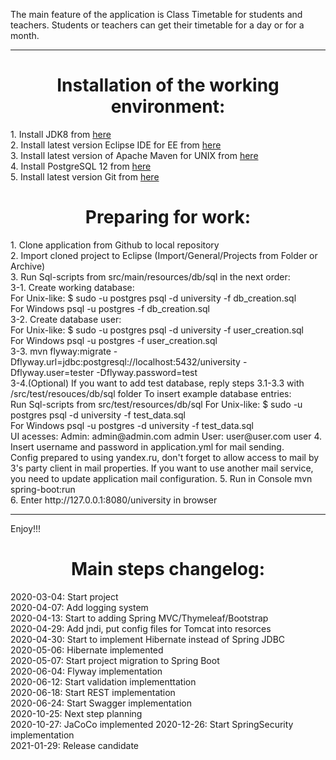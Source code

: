 The main feature of the application is Class Timetable for students and teachers.
Students or teachers can get their timetable for a day or for a month.

<hr>
<h1 align="center"> Installation of the working environment:</h1>
1. Install JDK8 from <a href=https://www.oracle.com/java/technologies/javase-jdk11-downloads.html>here</a><br>
2. Install latest version Eclipse IDE for EE from <a href=https://www.eclipse.org/downloads/>here</a><br>
3. Install latest version of Apache Maven for UNIX from <a href=https://maven.apache.org/download.cgi>here</a><br>
4. Install PostgreSQL 12 from <a href=https://www.postgresql.org/download>here</a><br>
5. Install latest version Git from <a href=https://git-scm.com/downloads>here</a><br>

<h1 align="center"> Preparing for work: </h1>
1. Clone application from Github to local repository<br>
2. Import cloned project to Eclipse (Import/General/Projects from Folder or Archive)<br>
3. Run Sql-scripts from src/main/resources/db/sql in the next order:<br>
3-1. Create working database: <br>
For Unix-like: $ sudo -u postgres psql -d university -f db_creation.sql<br>
For Windows psql -u postgres -f db_creation.sql<br>
3-2. Create database user: <br>
For Unix-like: $ sudo -u postgres psql -d university -f user_creation.sql<br>
For Windows psql -u postgres -f user_creation.sql<br>
3-3. mvn flyway:migrate -Dflyway.url=jdbc:postgresql://localhost:5432/university -Dflyway.user=tester -Dflyway.password=test<br>
3-4.(Optional) If you want to add test database, reply steps 3.1-3.3 with /src/test/resouces/db/sql folder 
To insert example database entries:<br>
Run Sql-scripts from src/test/resources/db/sql
For Unix-like: $ sudo -u postgres psql -d university -f test_data.sql<br>
For Windows psql -u postgres -d university -f test_data.sql<br>
UI acesses:
Admin: admin@admin.com admin
User: user@user.com user
4. Insert username and password in application.yml for mail sending. <br>
Config prepared to using yandex.ru, don't forget to allow access to mail by 3's party client in mail properties.
If you want to use another mail service, you need to update application mail configuration.
5. Run in Console mvn spring-boot:run<br>
6. Enter <span>http://127.0.0.1:8080/university</span> in browser<br>
<hr>
Enjoy!!!

<h1 align="center"> Main steps changelog: </h1>
2020-03-04: Start project<br>
2020-04-07: Add logging system<br>
2020-04-13: Start to adding Spring MVC/Thymeleaf/Bootstrap<br>
2020-04-29: Add jndi, put config files for Tomcat into resorces<br>
2020-04-30: Start to implement Hibernate instead of Spring JDBC<br>
2020-05-06: Hibernate implemented<br>
2020-05-07: Start project migration to Spring Boot<br>
2020-06-04: Flyway implementation<br>
2020-06-12: Start validation implementtation<br>
2020-06-18: Start REST implementation<br>
2020-06-24: Start Swagger implementation<br>
2020-10-25: Next step planning<br>
2020-10-27: JaCoCo implemented
2020-12-26: Start SpringSecurity implementation<br>
2021-01-29: Release candidate

